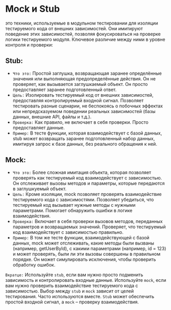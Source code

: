 # Mock и Stub
это техники, используемые в модульном тестировании для изоляции тестируемого кода от внешних зависимостей. Они имитируют поведение этих зависимостей, позволяя фокусироваться на проверке логики тестируемого модуля. Ключевое различие между ними в уровне контроля и проверки:

## Stub:
* `Что это:` Простой заглушка, возвращающая заранее определённые значения или выполняющая предопределённые действия. Он не проверяет, как вызывается заглушкаемый объект. Он просто предоставляет заранее подготовленный ответ.
* `Цель:` Изолировать тестируемый код от внешних зависимостей, предоставляя контролируемый входной сигнал. Позволяет тестировать разные сценарии, не беспокоясь о побочных эффектах или непредсказуемом поведении реальных зависимостей (базы данных, внешние API, файлы и т.д.).
* `Проверка:` Как правило, не включает в себя проверки. Просто предоставляет данные.
* `Пример:` В тесте функции, которая взаимодействует с базой данных, stub может возвращать заранее подготовленный набор данных, имитируя запрос к базе данных, без реального обращения к ней.

## Mock:
* `Что это:` Более сложная имитация объекта, которая позволяет проверять как тестируемый код взаимодействует с зависимостью. Он отслеживает вызовы методов и параметры, которые передаются в заглушкуемый объект.
* `Цель:` Кроме изоляции, mock позволяет проверять взаимодействие тестируемого кода с зависимостями. Позволяет убедиться, что тестируемый код вызывает нужные методы с нужными параметрами. Помогает обнаружить ошибки в логике взаимодействия.
* `Проверка:` Включает в себя проверки вызовов методов, переданных параметров и возвращаемых значений. Проверяет, что тестируемый код взаимодействует с зависимостью правильно.
* `Пример:` В том же тесте функции, взаимодействующей с базой данных, mock может отслеживать, какие методы были вызваны (например, getUserById), с какими параметрами (например, id = 123) и может проверять, были ли эти вызовы совершены в правильном порядке. Он может симулировать исключения, чтобы проверить обработку ошибок.

`Вкратце:`
Используйте `stub`, если вам нужно просто подменить зависимость и контролировать входные данные.
Используйте `mock`, если вам нужно проверить взаимодействие тестируемого кода с зависимостью.
Выбор между `stub` и `mock` зависит от целей тестирования. Часто используются вместе. `Stub` может обеспечить простой входной сигнал, а `mock` – проверку взаимодействия.
